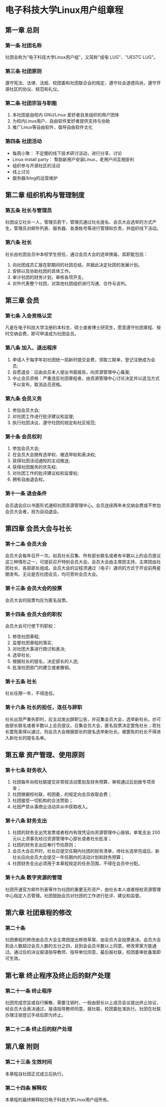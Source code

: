 # 电子科技大学Linux用户组章程

## 第一章 总则

### 第一条 社团名称

社团全称为"电子科技大学Linux用户组"，又简称"成电 LUG"、"UESTC LUG"。

### 第三条 社团原则

遵守宪法、法律、法规、校团委和社团联合会的规定，遵守社会道德风尚，遵守开源社区的协议、规范和礼仪。

### 第二条 社团宗旨与职能

1. 本社团是由校内 GNU/Linux 爱好者自发组织的用户团体
2. 为校内Linux用户、自由软件爱好者提供支持与协助
3. 推广Linux等自由软件，倡导自由软件文化

### 第四条 社团活动

- 每周小聚： 不定期的线下技术研讨活动，进行分享、讨论
- Linux install party： 帮助新用户安装Linux，老用户间互相安利
- 组织参与开源社区的活动
- 线上讨论
- 服务器/blog的运营维护

## 第二章 组织机构与管理制度

### 第五条 社长与管理员

社团设立社长一人，管理员若干，管理员通过社长提名、会员大会选举的方式产生。管理员对邮件列表、服务器、各类帐号等进行管理和负责，并组织线下活动。

### 第六条 社长

社长由社团会员中本校学生担任，通过会员大会的选举换届，其职能包括：

1. 向社团成员汇报在职期间的社团总结，并据此决定社团的发展计划。
2. 安排以及协助社团的具体工作。
3. 审计社团的财务计划，审核各项开支。
4. 对外代表整个社团，对其他社团组织进行沟通、合作与谈判。

## 第三章 会员

### 第七条 入会资格认定

凡是在电子科技大学注册的本科生、硕士或者博士研究生，愿意遵守社团章程、按时交纳会费，即可申请成为社团会员。

### 第八条 加入、退出程序

1. 申请人于每学年初社团统一招新时提交会费，领取三联单，登记注册成为会员;
2. 自愿退会：应由会员本人提出书面报告，向资源管理中心备案;
3. 中止会员资格：严重违反社团章程者，由资源管理中心讨论决定并以适当方式予以宣布，取消会员资格。

### 第九条 会员义务

1. 参加会员大会;
2. 对社团工作进行批评建议和监督;
3. 执行社团决议，遵守社团的规定和社区规范;

### 第十条 会员权利

1. 参加会员大会;
2. 在会员大会拥有选举权、被选举权和表决权;
3. 获得社团活动通知的主动推送;
4. 获得社团服务的优先权;
5. 对社团工作的批评建议权和监督权;
6. 拥有自由退会权。

### 第十一条 退会条件

会员退会应以书面形式通知社团资源管理中心。会员连续两年未交纳会费或不参加会员大会者，视为自动退会。

## 第四章 会员大会与社长

### 第十二条 会员大会

会员大会每年召开一次。如具社长召集、所有部长联名或者有半数以上的会员提议这三种情形之一，可提前召开特别会员大会。会员大会由主席团主持，主席团由社团社长、各部部长组成。会员大会的议程须通过（电子）通讯的方式于开会前两星期发布。无论是否社团会员，均可旁听会员大会。

### 第十三条 会员大会的投票

会员大会的投票均应为匿名投票。

### 第十四条 会员大会的职权

会员大会可行使下列职权：

1. 修改社团章程;
2. 监督社团章程的落实;
3. 对社团大事进行商讨和表决;
4. 选举社长;
5. 根据社长的提名，决定部长的人选;
6. 批准社团部门的建立或者撤销。

### 第十五条 社长

社长任期一年，不得连任。

### 第十六条 社长的担任，连任与辞职

社长出现严重失职时，应主动发出辞职公告，并召集会员大会，选举新社长。亦可由部长联名或者半数以上会员提议，召集会员大会，匿名投票决定罢免社长；若社长罢免案得以通过，则会员大会根据部长的提名选举新社长。被罢免的社长不得进入新社长的提名名单。

## 第五章 资产管理、使用原则

### 第十七条 财务收入

1. 社团每年向校社联提交非常规活动策划及财务预算，审核通过后划拨专项资金；
2. 社团根据校社联，校团委，的规定向会员收取会费；
3. 社团接受一切机构的合法赞助；
4. 社团严禁从事商业活动并从中获取收入。

### 第十八条 财务支出

1. 社团的财务支出凭发票或者校内有效凭证向资源管理中心报销，单笔支出 200 元以上须事先经过资源管理中心部长或者社长批准；
2. 社团的财务支出应奉行节俭原则；
3. 会员大会召开时，社长应提交任期内社团的财务清单，待社长选举完成后，新社长应向会员大会提交一年任期内的活动计划和财务预算；
4. 社团财务支出必须用于本章程规定的任务范围，不得在会员中分配。

### 第十九条 数字资源的管理

社团开通官方邮件列表等作为社团的重要无形资产，由社长本人或者授权资源管理中心指定人员管理。社团鼓励会员对社团的工作进行批评、建议和监督。

## 第六章 社团章程的修改

### 第二十条

社团章程的修改由会员大会主席团提出修改草案，由会员大会投票表决。会员大会到会人数超过会员人数的五分之四，且到会会员半数以上同意，修改草案方能通过。通过后的决议报请指导教师、指导单位同意，最后报社联，校团委审批备案即可生效。

## 第七章 终止程序及终止后的财产处理

### 第二十一条 终止程序

社团完成宗旨或自行解散，需要注销时，一般由部长以上成员会议提出终止协议，经会员大会表决通过，报请指导教师同意，报社联，校团委批准执行。社团在社联办理注销登记手续后即为终止。

### 第二十二条 终止后的财产处理

## 第八章 附则

### 第二十三条 生效时间

本章程自社团正式成立后执行。

### 第二十四条 解释权

本章程的最终解释权归电子科技大学Linux用户组所有。
